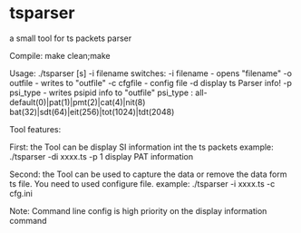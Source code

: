 # tsparser
a small tool for ts packets parser

Compile:
	make clean;make

Usage: ./tsparser [s] -i filename
	switches:
	-i filename - opens "filename"
	-o outfile  - writes to "outfile"
	-c cfgfile  - config file 
	-d display ts Parser info!
	-p psi_type  - writes psipid info to "outfile"
	   psi_type : all-default(0)|pat(1)|pmt(2)|cat(4)|nit(8)
	             bat(32)|sdt(64)|eit(256)|tot(1024)|tdt(2048)

Tool features:

First:
    the Tool can be display SI information int the ts packets
	example:
	./tsparser -di xxxx.ts -p 1
	display PAT information

Second:
	the Tool can be used to capture the data or remove the data form ts file. You need to used configure file.
	example:
	./tsparser -i xxxx.ts -c cfg.ini

Note:
	Command line config is high priority on the display information command
